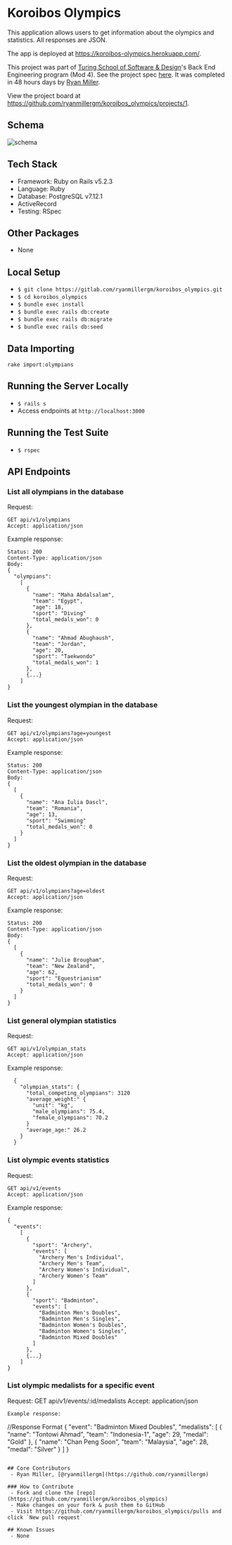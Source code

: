 # Koroibos Olympics
This application allows users to get information about the olympics and statistics. All responses are JSON.

The app is deployed at https://koroibos-olympics.herokuapp.com/.

This project was part of [Turing School of Software & Design](https://turing.io)'s Back End Engineering program (Mod 4). See the project spec [here](https://github.com/turingschool/backend-curriculum-site/blob/gh-pages/module4/projects/take_home_challenge/prompts/olympic_spec.md). It was completed in 48 hours days by [Ryan Miller](https://github.com/ryanmillergm).

View the project board at https://github.com/ryanmillergm/koroibos_olympics/projects/1.

## Schema
![schema](./public/images/schema.png)

## Tech Stack
 - Framework: Ruby on Rails v5.2.3
 - Language: Ruby
 - Database: PostgreSQL v7.12.1
 - ActiveRecord
 - Testing: RSpec

## Other Packages
 - None

## Local Setup
 - `$ git clone https://gitlab.com/ryanmillergm/koroibos_olympics.git`
 - `$ cd koroibos_olympics`
 - `$ bundle exec install`
 - `$ bundle exec rails db:create`
 - `$ bundle exec rails db:migrate`
 - `$ bundle exec rails db:seed`

## Data Importing
  `rake import:olympians`

## Running the Server Locally
 - `$ rails s`
 - Access endpoints at `http://localhost:3000`

## Running the Test Suite
 - `$ rspec`

## API Endpoints
### List all olympians in the database
Request:
```
GET api/v1/olympians
Accept: application/json
```
Example response:
```
Status: 200
Content-Type: application/json
Body:
{
  "olympians":
    [
      {
        "name": "Maha Abdalsalam",
        "team": "Egypt",
        "age": 18,
        "sport": "Diving"
        "total_medals_won": 0
      },
      {
        "name": "Ahmad Abughaush",
        "team": "Jordan",
        "age": 20,
        "sport": "Taekwondo"
        "total_medals_won": 1
      },
      {...}
    ]
}
```
### List the youngest olympian in the database
Request:
```
GET api/v1/olympians?age=youngest
Accept: application/json
```
Example response:
```
Status: 200
Content-Type: application/json
Body:
{
  [
    {
      "name": "Ana Iulia Dascl",
      "team": "Romania",
      "age": 13,
      "sport": "Swimming"
      "total_medals_won": 0
    }
  ]
}
```
### List the oldest olympian in the database
Request:
```
GET api/v1/olympians?age=oldest
Accept: application/json
```
Example response:
```
Status: 200
Content-Type: application/json
Body:
{
  [
    {
      "name": "Julie Brougham",
      "team": "New Zealand",
      "age": 62,
      "sport": "Equestrianism"
      "total_medals_won": 0
    }
  ]
}
```
### List general olympian statistics
Request:
```
GET api/v1/olympian_stats
Accept: application/json
```
Example response:
```
  {
    "olympian_stats": {
      "total_competing_olympians": 3120
      "average_weight:" {
        "unit": "kg",
        "male_olympians": 75.4,
        "female_olympians": 70.2
      }
      "average_age:" 26.2
    }
  }
```
### List olympic events statistics
Request:
```
GET api/v1/events
Accept: application/json
```
Example response:
```
{
  "events":
    [
      {
        "sport": "Archery",
        "events": [
          "Archery Men's Individual",
          "Archery Men's Team",
          "Archery Women's Individual",
          "Archery Women's Team"
        ]
      },
      {
        "sport": "Badminton",
        "events": [
          "Badminton Men's Doubles",
          "Badminton Men's Singles",
          "Badminton Women's Doubles",
          "Badminton Women's Singles",
          "Badminton Mixed Doubles"
        ]
      },
      {...}
    ]
}
```
### List olympic medalists for a specific event
Request:
GET api/v1/events/:id/medalists
Accept: application/json
```
Example response:
```
//Response Format
{
  "event": "Badminton Mixed Doubles",
  "medalists": [
      {
        "name": "Tontowi Ahmad",
        "team": "Indonesia-1",
        "age": 29,
        "medal": "Gold"
      },
      {
        "name": "Chan Peng Soon",
        "team": "Malaysia",
        "age": 28,
        "medal": "Silver"
      }
    ]
}
```

## Core Contributors
 - Ryan Miller, [@ryanmillergm](https://github.com/ryanmillergm)

### How to Contribute
 - Fork and clone the [repo](https://github.com/ryanmillergm/koroibos_olympics)
 - Make changes on your fork & push them to GitHub
 - Visit https://github.com/ryanmillergm/koroibos_olympics/pulls and click `New pull request`

## Known Issues
 - None
